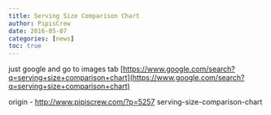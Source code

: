 ```yaml
---
title: Serving Size Comparison Chart
author: PipisCrew
date: 2016-05-07
categories: [news]
toc: true
---
```


just google and go to images tab
[https://www.google.com/search?q=serving+size+comparison+chart](https://www.google.com/search?q=serving+size+comparison+chart)

origin - http://www.pipiscrew.com/?p=5257 serving-size-comparison-chart
